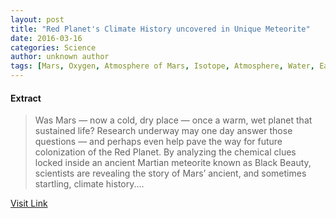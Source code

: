 ```yaml
---
layout: post
title: "Red Planet's Climate History uncovered in Unique Meteorite"
date: 2016-03-16
categories: Science
author: unknown author
tags: [Mars, Oxygen, Atmosphere of Mars, Isotope, Atmosphere, Water, Earth science, Physical sciences, Nature, Planetary science, Planets of the Solar System, Chemistry, Space science]
---
```





#### Extract
>Was Mars — now a cold, dry place — once a warm, wet planet that sustained life? Research underway may one day answer those questions — and perhaps even help pave the way for future colonization of the Red Planet. By analyzing the chemical clues locked inside an ancient Martian meteorite known as Black Beauty, scientists are revealing the story of Mars’ ancient, and sometimes startling, climate history....



[Visit Link](http://feeds.sciencedaily.com/~r/sciencedaily/~3/c0df7NFlZXk/140827131553.htm)


